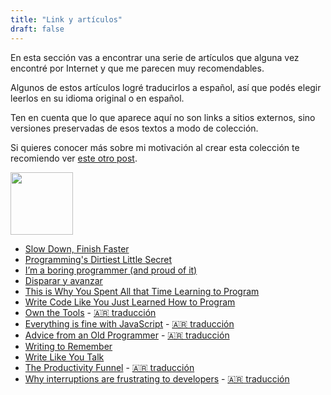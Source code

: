 ```yaml
---
title: "Link y artículos"
draft: false
---
```


En esta sección vas a encontrar una serie de artículos
que alguna vez encontré por Internet y que me parecen muy recomendables.

Algunos de estos artículos logré traducirlos a español, así que podés
elegir leerlos en su idioma original o en español.

Ten en cuenta que lo que aparece aquí no son links a sitios externos, sino
versiones preservadas de esos textos a modo de colección. 

Si quieres conocer más sobre mi motivación al crear esta colección te
recomiendo ver [este otro post](/posts/2021-01-29-coleccionando-articulos/).

<div class="tc">
  <img src="/images/links.png" width="100" height="100" class="br-100 dib">
</div>

- [Slow Down, Finish Faster](https://briandicroce.com/slow-down-finish-faster/)
- [Programming's Dirtiest Little Secret](/links-files/programmings-dirtiest-little-secret)
- [I’m a boring programmer (and proud of it)](/links-files/iam-boring-programmer)
- [Disparar y avanzar](/links-files/disparar-y-avanzar)
- [This is Why You Spent All that Time Learning to Program](/links-files/all-time-learning-to-program)
- [Write Code Like You Just Learned How to Program](/links-files/87)
- [Own the Tools](/links-files/own-the-tools) - [🇦🇷 traducción](/links-files/traducciones/own-the-tools/)
- [Everything is fine with JavaScript](/links-files/everything-is-fine-with-javascript) - [🇦🇷 traducción](/links-files/traducciones/everything-is-fine-with-javascript/)
- [Advice from an Old Programmer](/links-files/advice-from-an-old-programmer) - [🇦🇷 traducción](/links-files/traducciones/advice-from-an-old-programmer/)
- [Writing to Remember](/links-files/writing-to-remember)
- [Write Like You Talk](/links-files/talk)
- [The Productivity Funnel](/links-files/the-productivity-funnel) - [🇦🇷 traducción](/links-files/traducciones/the-productivity-funnel/)
- [Why interruptions are frustrating to developers](/links-files/why-interruptions-are-frustrating-to-developers) - [🇦🇷 traducción](/links-files/traducciones/why-interruptions-are-frustrating-to-developers/)
